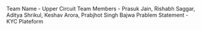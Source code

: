 Team Name - Upper Circuit
Team Members - Prasuk Jain, Rishabh Saggar, Aditya Shrikul, Keshav Arora, Prabjhot Singh Bajwa
Prablem Statement - KYC Plateform
